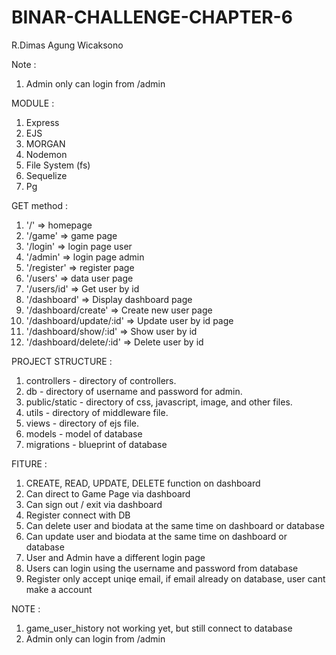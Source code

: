 # BINAR-CHALLENGE-CHAPTER-6
R.Dimas Agung Wicaksono

Note :
1. Admin only can login from /admin

MODULE :
1. Express
2. EJS
3. MORGAN
4. Nodemon
5. File System (fs)
6. Sequelize
7. Pg

GET method :
1. '/' => homepage
2. '/game' => game page
3. '/login' => login page user
4. '/admin' => login page admin
5. '/register' => register page
6. '/users' => data user page
7. '/users/id' => Get user by id
8. '/dashboard' => Display dashboard page
9. '/dashboard/create' => Create new user page
10. '/dashboard/update/:id' => Update user by id page
11. '/dashboard/show/:id' => Show user by id
12. '/dashboard/delete/:id' => Delete user by id


PROJECT STRUCTURE :
1. controllers - directory of controllers.
2. db - directory of username and password for admin.
3. public/static - directory of css, javascript, image, and other files.
4. utils - directory of middleware file.
5. views - directory of ejs file.
6. models - model of database
7. migrations - blueprint of database

FITURE :
1. CREATE, READ, UPDATE, DELETE function on dashboard
2. Can direct to Game Page via dashboard
3. Can sign out / exit via dashboard
4. Register connect with DB
5. Can delete user and biodata at the same time on dashboard or database
6. Can update user and biodata at the same time on dashboard or database
7. User and Admin have a different login page
8. Users can login using the username and password from database
9. Register only accept uniqe email, if email already on database, user cant make a account

NOTE :
1. game_user_history not working yet, but still connect to database
2. Admin only can login from /admin




